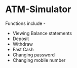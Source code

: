 # ATM-Simulator

Functions include -  
- Viewing Balance statements  
- Deposit  
- Withdraw  
- Fast Cash
- Changing password  
- Changing mobile number
